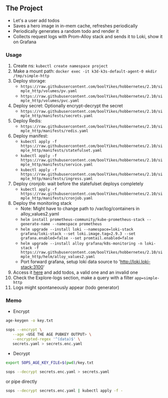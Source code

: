 ## The Project
- Let's a user add todos
- Saves a hero image in in-mem cache, refreshes periodically
- Periodically generates a  random todo and render it
- Collects request logs with Prom-Alloy stack and sends it to Loki, show it on Grafana

### Usage
1. Create ns: `kubectl create namespace project`
2. Make a mount path: `docker exec -it k3d-k3s-default-agent-0 mkdir /tmp/simple-http`
3. Deploy storage:
   - `https://raw.githubusercontent.com/boolYikes/hobbernetes/2.10/simple_http/volumes/pv.yaml`
   - `https://raw.githubusercontent.com/boolYikes/hobbernetes/2.10/simple_http/volumes/pvc.yaml`
4. Deploy secret: Optionally encrypt-decrypt the secret
   - `https://raw.githubusercontent.com/boolYikes/hobbernetes/2.10/simple_http/manifests/secrets.yaml`
5. Deploy Redis:
   - `https://raw.githubusercontent.com/boolYikes/hobbernetes/2.10/simple_http/manifests/redis.yaml`
6. Deploy manifest:
   - `kubectl apply -f https://raw.githubusercontent.com/boolYikes/hobbernetes/2.10/simple_http/manifests/statefulset.yaml`
   - `kubectl apply -f https://raw.githubusercontent.com/boolYikes/hobbernetes/2.10/simple_http/manifests/service.yaml`
   - `kubectl apply -f https://raw.githubusercontent.com/boolYikes/hobbernetes/2.10/simple_http/manifests/ingress.yaml`
7. Deploy cronjob: wait before the statefulset deploys completely
   - `kubectl apply -f https://raw.githubusercontent.com/boolYikes/hobbernetes/2.10/simple_http/manifests/cronjob.yaml`
8. Deploy the monitoring stack
   - Note: Might have to change path to /var/log/containers in alloy_values2.yaml
   - `helm install prometheus-community/kube-prometheus-stack --generate-name --namespace prometheus`
   - `helm upgrade --install loki --namespace=loki-stack grafana/loki-stack --set loki.image.tag=2.9.3 --set grafana.enabled=false --set promtail.enabled=false`
   - `helm upgrade --install alloy grafana/k8s-monitoring -n loki-stack -f https://raw.githubusercontent.com/boolYikes/hobbernetes/2.10/simple_http/helm/alloy_values2.yaml`
   - Port forward grafana, setup loki data source to 'http://loki.loki-stack:3100'
8. Access it [here](http://localhost:8081) and add todos, a valid one and an invalid one
9. Check the Explore-logs section, make a query with a filter `app=simple-http`
10. Logs might spontaneously appear (todo generator)

### Memo
- Encrypt

```bash
age-keygen -o key.txt

sops --encrypt \
   --age <USE THE AGE PUBKEY OUTPUT> \
   --encrypted-regex '^(data)$' \
   secrets.yaml > secrets.enc.yaml
```

- Decrypt

```bash
export SOPS_AGE_KEY_FILE=$(pwd)/key.txt

sops --decrypt secrets.enc.yaml > secrets.yaml
```

or pipe directly 

```bash
sops --decrypt secrets.enc.yaml | kubectl apply -f -
```